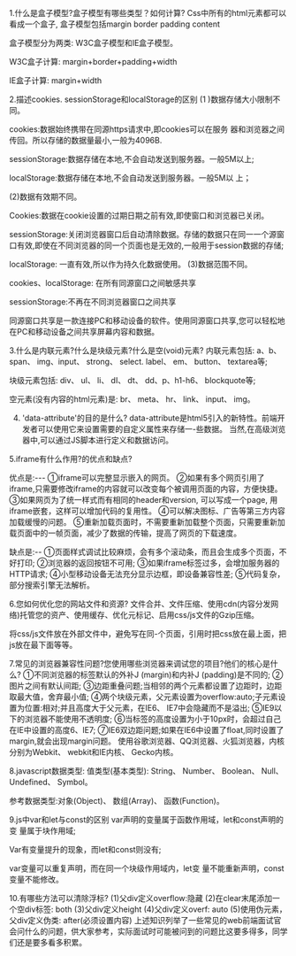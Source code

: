 1.什么是盒子模型?盒子模型有哪些类型？如何计算?
Css中所有的html元素都可以看成一个盒子, 盒子模型包括margin border padding content

盒子模型分为两类: W3C盒子模型和IE盒子模型。

W3C盒子计算: margin+border+padding+width

IE盒子计算: margin+width



2.描述cookies. sessionStorage和localStorage的区别
(1 )数据存储大小限制不同。

cookies:数据始终携带在同源https请求中,即cookies可以在服务 器和浏览器之间传回。所以存储的数据量最小,一般为4096B.

sessionStorage:数据存储在本地,不会自动发送到服务器。一般5M以上;

localStorage:数据存储在本地,不会自动发送到服务器。一般5M以 上；

(2)数据有效期不同。

Cookies:数据在cookie设置的过期日期之前有效,即使窗口和浏览器已关闭。

sessionStorage:关闭浏览器窗口后自动清除数据。存储的数据只在同一一个源窗口有效,即使在不同浏览器的同一个页面也是无效的,一般用于session数据的存储;

localStorage: 一直有效,所以作为持久化数据使用。
(3)数据范围不同。

cookies、localStorage: 在所有同源窗口之间敏感共享

sessionStorage:不再在不同浏览器窗口之间共享

同源窗口共享是一款连接PC和移动设备的软件。使用同源窗口共享,您可以轻松地在PC和移动设备之间共享屏幕内容和数据。


3.什么是内联元素?什么是块级元素?什么是空(void)元素?
内联元素包括: a、b、span、 img、input、 strong、 select. label、 em、 button、 textarea等;

块级元素包括: div、 ul、 li、 dI、 dt、 dd、p、h1-h6、 blockquote等;

空元素(没有内容的html元素)是: br、 meta、 hr、 link、 input、 img。

4. 'data-attribute'的目的是什么?
data-attribute是html5引入的新特性。前端开发者可以使用它来设置需要的自定义属性来存储一-些数据。 当然,在高级浏览器中,可以通过JS脚本进行定义和数据访问。

5.iframe有什么作用?的优点和缺点?

优点是:---
①iframe可以完整显示嵌入的网页。
②如果有多个网页引用了iframe,只需要修改iframe的内容就可以改变每个被调用页面的内容，方便快捷。
③如果网页为了统一样式而有相同的header和version, 可以写成一个page, 用iframe嵌套，这样可以增加代码的复用性。
④可以解决图标、广告等第三方内容加载缓慢的问题。
⑤重新加载页面时，不需要重新加载整个页面，只需要重新加载页面中的一帧页面，减少了数据的传输，提高了网页的下载速度。

缺点是:--
①页面样式调试比较麻烦，会有多个滚动条，而且会生成多个页面，不好打印;
②浏览器的返回按钮不可用;
③如果iframe标签过多，会增加服务器的HTTP请求;
④小型移动设备无法充分显示边框，即设备兼容性差;
⑤代码复杂，部分搜索引擎无法解析。


6.您如何优化您的网站文件和资源?
文件合并、文件压缩、使用cdn(内容分发网络)托管您的资产、使用缓存、优化元标记、启用css/js文件的Gzip压缩。

将css/js文件放在外部文件中，避免写在同-个页面，引用时把css放在最上面，把js放在最下面等等。


7.常见的浏览器兼容性问题?您使用哪些浏览器来调试您的项目?他们的核心是什么?
①不同浏览器的标签默认的外补J (margin)和内补J (padding)是不同的;
②图片之间有默认间距;
③边距重叠问题;当相邻的两个元素都设置了边距时，边距取最大值，舍弃最小值;
④两个块级元素，父元素设置为overflow:auto;子元素设置为位置:相对;并且高度大于父元素，在IE6、 IE7中会隐藏而不是溢出;
⑤IE9以下的浏览器不能使用不透明度;
⑥当标签的高度设置为小于10px时，会超过自己在IE中设置的高度6、lE7;
⑦IE6双边距问题;如果在IE6中设置了float,同时设置了margin,就会出现margin问题。
使用谷歌浏览器、QQ浏览器、火狐浏览器，内核分别为Webkit、 webkit和IE内核、 Gecko内核。

8.javascript数据类型:
值类型(基本类型): String、 Number、 Boolean、 Null、 Undefined、 Symbol。

参考数据类型:对象(Object)、 数组(Array)、 函数(Function)。

9.js中var和let与const的区别
var声明的变量属于函数作用域，let和const声明的变 量属于块作用域;

Var有变量提升的现象，而let和const则没有;

var变量可以重复声明，而在同一个块级作用域内，let变 量不能重新声明，const变量不能修改。


10.有哪些方法可以清除浮标?
(1)父div定义overflow:隐藏
(2)在clear末尾添加一个空div标签: both
(3)父div定义height
(4)父div定义overf: auto
(5)使用伪元素，父div定义伪类: after(必须设置内容)
上述知识列举了一些常见的web前端面试官会问什么的问题，供大家参考，实际面试时可能被问到的问题比这要多得多，同学们还是要多看多积累。